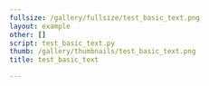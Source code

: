 ```yaml
---
fullsize: /gallery/fullsize/test_basic_text.png
layout: example
other: []
script: test_basic_text.py
thumb: /gallery/thumbnails/test_basic_text.png
title: test_basic_text

---
```

